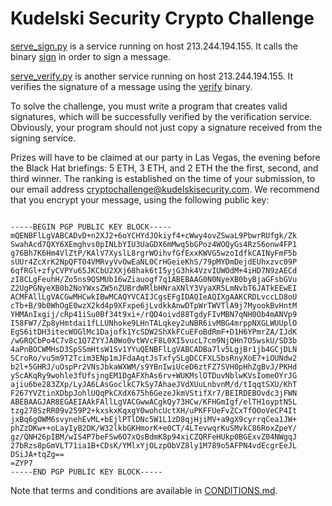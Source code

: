 # Kudelski Security Crypto Challenge 

[serve_sign.py](serve_sign.py) is a service running on host 213.244.194.155. It
calls the binary [sign](sign) in order to sign a message.

[serve_verify.py](serve_verify.py) is another service running on host
213.244.194.155. It verifies the signature of a message using the
[verify](verify) binary.

To solve the challenge, you must write a program that creates valid
signatures, which will be successfully verified by the verification
service. Obviously, your program should not just copy a signature
received from the signing service.

Prizes will have to be claimed at our party in Las Vegas, the evening
before the Black Hat briefings: 5 ETH, 3 ETH, and 2 ETH the the first,
second, and third winner. The ranking is established on the time of your
submission, to our email address <a
href="mailto:cryptochallenge@kudelskisecurity.com">cryptochallenge@kudelskisecurity.com</a>.
We recommend that you encrypt your message, using the following public
key:

```

-----BEGIN PGP PUBLIC KEY BLOCK-----
mQENBFlLgVABCADvD+n2XJ2+6oYCHYdJOkiyf4+cWwy4ovZSwaL9PbwrRUfgk/Zk
SwahAcd7QXY6XEmghvs0pINLbYIU3UaGDX6mMwq5bGPoz4WOQyGs4RzS6onw4FP1
g76Bh7K6Hm4VlZtP/KAlV7XyslL8rgrWOihvfGfExxKWVG5wzoIdfkCAINyFmF5b
sUUr4ZcXrK2NpQFT04VMRvyVvOwEaNL0CrHGeieKhS/79pMYDmDejdEUhxzvc09P
6qfRGl+zfyCVPYu65JKCbU2XXj68hak6tI5yjG3hk4VzvIUWOdM+4iHD7N9zAECd
zI8CLgFeuhH/Zo5ns9QSMUb16wZiauogf7q1ABEBAAG0N0NyeXB0byBjaGFsbGVu
Z2UgPGNyeXB0b2NoYWxsZW5nZUBrdWRlbHNraXNlY3VyaXR5LmNvbT6JATkEEwEI
ACMFAllLgVACGwMHCwkIBwMCAQYVCAIJCgsEFgIDAQIeAQIXgAAKCRDLvccLD8oU
cTb+B/9b0WhOgE0wzX2kd4p9XFxpe6jLvdkkAnwDTpWrTWVTlA9j7MyookBvHntM
YHMAnIxgij/cRp41iSu0Bf34t9xi+/rQD4oivd88TgdyFIvMBN7qNH0Ob4mANVp9
I58FW7/Zp8yHmtdai1fLLUNhoke9LHnTALqkey2uNBR6ivMBG4mrppNXGLWUUplO
EgS6itDH3itecWOGlMc1Dajofk1YcSDW2ShXkFCuEFoBdRmF+D1H6YPmrZA/IJdK
/wGRQCbPo4C7v8c1Q7ZYYJA0Wo0vtWVcF8L0XI5vucL7cm9NjQHn7O5wskU/SD3b
4aPnBOCWMHsD3SpSSmHtsW1Sv1YYuQENBFlLgVABCADBa7lv5LgjBr1jb4GCjDLN
SCroRo/vu5m9T2Tcim3ENp1mJFdaAqtJsTxfySLgDCCFXLSbsRnyXoE7+iOUNdw2
b2l+5GHRJ/uOspPr2VNsJbkaWXWM/s9YBnIwiUceD6ztFZ7SVH0pHhZgBvJ/PKHd
yScAKqRy9wohle3fUfsjngEM1DgAFXhAs6rv+WUKMslOTDuvNblwKVsIomeOYrJG
ajiu6be283ZXp/LyJA6LAsGoclkC7kSy7AhaeJVdXUuLnbvnM/d/tIqqtSXU/KhT
F267YVZtinXDbpJohlUQqPkCXdX675h6GezeJkmVStifXr7/BEIRDEBOvdc3jFWN
ABEBAAGJAR8EGAEIAAkFAllLgVACGwwACgkQy73HCw/KFHGmIgf/elTH1oyptN5L
tzg278SzRR09v259P2+kxskxKqxgY0wohcUctXH/uPKFFUeFvZCxTfOOoVeCP4It
jxBq6gOWM6svynehEvML+bEjlPTlDNc5W1L1zD8qjHjiMV+a9gX9cyrrqCea1JW+
phZzDKw++oLayIyB2DK/W32lkbGKHmorK+e0CT/4LTevwqrKuSMvkC86RoxZpeY/
gz/QNH26pIBM/wIS4P7beFSw6O7xQsBdmK8p94xiCZQRFeHUkp0BGExvZ04NWgqJ
27bRzs8pGmVLT71ia1B+CDsK/YMlxYjOLzpObVZ8ly1M789o5AFPN4vdEcgrEeJL
DSiJA+tqZg==
=ZYP7
-----END PGP PUBLIC KEY BLOCK-----
```


Note that terms and conditions are available in
[CONDITIONS.md](CONDITIONS.md).
